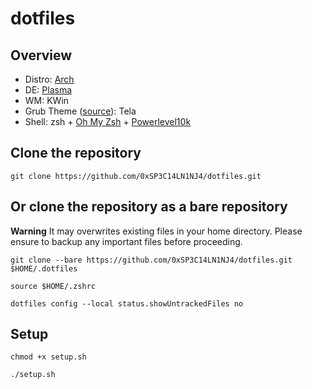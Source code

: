 # dotfiles

## Overview
- Distro: [Arch](https://archlinux.org/)
- DE: [Plasma](https://kde.org/plasma-desktop/)
- WM: KWin
- Grub Theme ([source](https://github.com/vinceliuice/grub2-themes)): Tela
- Shell: zsh + [Oh My Zsh](https://ohmyz.sh/) + [Powerlevel10k](https://github.com/romkatv/powerlevel10k)

## Clone the repository
```
git clone https://github.com/0xSP3C14LN1NJ4/dotfiles.git
```

## Or clone the repository as a bare repository
**Warning**
It may overwrites existing files in your home directory. Please ensure to backup any important files before proceeding.

```
git clone --bare https://github.com/0xSP3C14LN1NJ4/dotfiles.git $HOME/.dotfiles

source $HOME/.zshrc

dotfiles config --local status.showUntrackedFiles no
```

## Setup
```
chmod +x setup.sh

./setup.sh
```
